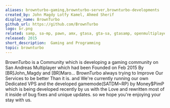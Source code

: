```yaml
---
aliases: brownturbo-gaming,brownturbo-server,brownturbo-developments
created_by: John Magdy Lotfy Kamel, Ahmed Sherif
display_name: BrownTurbo
github_url: https://github.com/BrownTurbo
logo: br.png
related: samp, sa-mp, pawn, amx, gtasa, gta-sa, gtasamp, openmultiplayer, openmp, gtasamp, sa-mp-development, sa-mp-server, samp-script, gta-san-andreas, samp-server, sa-mp-gamemode 
released: 2015
short_description:  Gaming and Programming
topic: brownturbo
---
```

BrownTurbo is a Community which is developing a gaming community on San Andreas Multiplayer which had been Founded on Feb 2015 By [BR]John_Magdy and [BR]Maro...
BrownTurbo always trying to Improve Our Services to be better Than it is. and We're currently running our own Dedicated VPS and the developed gamemode(SATDM~RP) by Money$PimP which is being developed recently by us with the Love and rewritten most of it inside of bug fixes and unique updates. so we hope you're enjoying your stay with us.
